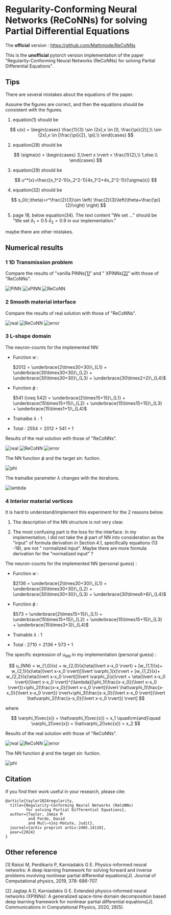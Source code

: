 # Regularity-Conforming Neural Networks (ReCoNNs) for solving Partial Differential Equations

The **official** version : https://github.com/Mathmode/ReCoNNs

This is the **unofficial** pytorch version implementation of the paper "Regularity-Conforming Neural Networks (ReCoNNs)
for
solving Partial Differential Equations".

## Tips

There are several mistakes about the equations of the paper.

Assume the figures are correct, and then the equations should be consistent with the figures.

1. equation(1) should be

$$
u(x) =
\begin{cases}
\frac{1}{3} \sin (2x),x \in [0, \frac{\pi}{2}],\\
\sin (2x),x \in [\frac{\pi}{2}, \pi].\\
\end{cases}
$$

2. equation(28) should be

$$
\sigma(x) =
\begin{cases}
3,\lvert x \rvert < \frac{1}{2},\\
1,else.\\
\end{cases}
$$

3. equation(29) should be

$$
u^*(x)=\frac{(x_1^2-1)(x_2^2-1)(4x_1^2+4x_2^2-1)}{\sigma(x)}
$$

4. equation(32) should be

$$
s_0(r,\theta)=r^\frac{2}{3}\sin \left( \frac{2}{3}\left(\theta+\frac{\pi}{2}\right) \right)
$$

5. page 18, below equation(34). The text content "We set ..." should be "We set $\delta_1=0.5$ $\delta_2=0.9$ in our
   implementation."

maybe there are other mistakes.

## Numerical results

### 1 1D Transmission problem

Compare the results of "vanilla PINNs[[1]](https://doi.org/10.1016/j.jcp.2018.10.045)" and "
XPINNs[[2]](https://doi.org/10.4208/cicp.OA-2020-0164)" with those of "ReCoNNs".

![PINN](./assets/1D_case/PINN.png)
![xPINN](./assets/1D_case/xPINN.png)
![ReCoNN](./assets/1D_case/ReCoNN.png)

### 2 Smooth material interface

Compare the results of real solution with those of "ReCoNNs".

![real](./assets/2D_smooth/real.png)
![ReCoNN](./assets/2D_smooth/ReCoNN.png)
![error](./assets/2D_smooth/error.png)

### 3 L-shape domain

The neuron-counts for the implemented NN:

- Function $w$ :
  
  $2012 = \underbrace{2\times30+30}\_{L1} + \underbrace{30\times30+30}\_{L2} + \underbrace{30\times30+30}\_{L3} + \underbrace{30\times2+2}\_{L4}$ 

- Function $\phi$ :

  $541 (\neq 542) = \underbrace{2\times15+15}\_{L1} + \underbrace{15\times15+15}\_{L2} + \underbrace{15\times15+15}\_{L3} + \underbrace{15\times1+1}\_{L4}$  

- Trainalbe $\lambda$ : $1$

- Total : $2554 = 2012+541+1$

Results of the real solution with those of "ReCoNNs".

![real](./assets/2D_L_shape/real.png)
![ReCoNN](./assets/2D_L_shape/ReCoNN.png)
![error](./assets/2D_L_shape/error.png)

The NN function $\phi$ and the target $\sin$ fuction.

![phi](./assets/2D_L_shape/ReCoNN_phi.png)

The trainalbe parameter $\lambda$ changes with the iterations.

![lambda](./assets/2D_L_shape/ReCoNN_lambda.png)

### 4 Interior material vertices

It is hard to understand/implement this experiment for the 2 reasons below.

1. The description of the NN structure is not very clear.

2. The most confusing part is the loss for the interface. In my implementation, I did not take the $\phi$ part of NN
   into consideration as the "input" of formula derivation in Section 4.1, specifically equations (13 -18), are not "
   normalized input". Maybe there are more formula derivation for the "normalized input" ?

The neuron-counts for the implemented NN (personal guess) :

- Function $w$ :

  $2136 = \underbrace{2\times30+30}\_{L1} + \underbrace{30\times30+30}\_{L2} + \underbrace{30\times30+30}\_{L3} + \underbrace{30\times6+6}\_{L4}$  

- Function $\phi$ :
 
  $573 = \underbrace{2\times15+15}\_{L1} + \underbrace{15\times15+15}\_{L2} + \underbrace{15\times15+15}\_{L3} + \underbrace{15\times3+3}\_{L4}$  

- Trainable $\lambda$ : $1$

- Total : $2710=2136+573+1$

The specific expression of $u_{NN}$ in my implementation (personal guess) :

$$
u_{NN} = w_{1,0}(x) + w_{2,0}(x)\eta(\lvert x-x_0 \rvert) + [w_{1,1}(x)+ w_{2,1}(x)\eta(\lvert x-x_0 \rvert)]\lvert \varphi_1(x)\rvert + [w_{1,2}(x)+ w_{2,2}(x)\eta(\lvert x-x_0 \rvert)]\lvert \varphi_2(x)\rvert + 
 \eta(\lvert x-x_0 \rvert){\lvert x-x_0 \rvert}^{\lambda}[\phi_1(\frac{x-x_0}{\lvert x-x_0 \rvert})+\phi_2(\frac{x-x_0}{\lvert x-x_0 \rvert})\lvert \hat\varphi_1(\frac{x-x_0}{\lvert x-x_0 \rvert}) \rvert+\phi_3(\frac{x-x_0}{\lvert x-x_0 \rvert})\lvert \hat\varphi_2(\frac{x-x_0}{\lvert x-x_0 \rvert}) \rvert]
$$

where

$$
\varphi_1(\vec{x}) = \hat\varphi_1(\vec{x}) = x_1 \quad\rm{and}\quad \varphi_2(\vec{x}) = \hat\varphi_2(\vec{x}) = x_2
$$

Results of the real solution with those of "ReCoNNs".

![real](./assets/2D_material/real.png)
![ReCoNN](./assets/2D_material/ReCoNN.png)
![error](./assets/2D_material/error.png)

The NN function $\phi$ and the target $\sin$ fuction.

![phi](./assets/2D_material/ReCoNN_phi.png)

## Citation

If you find their work useful in your research, please cite:

```
@article{taylor2024regularity,
  title={Regularity-Conforming Neural Networks (ReCoNNs) 
         for solving Partial Differential Equations},
  author={Taylor, Jamie M 
          and Pardo, David 
          and Mu{\~n}oz-Matute, Judit},
  journal={arXiv preprint arXiv:2405.14110},
  year={2024}
}
```

## Other reference

[1] Raissi M, Perdikaris P, Karniadakis G E. Physics-informed neural networks: A deep learning framework for solving
forward and inverse problems involving nonlinear partial differential equations[J]. Journal of Computational physics,
2019, 378: 686-707.

[2] Jagtap A D, Karniadakis G E. Extended physics-informed neural networks (XPINNs): A generalized space-time domain
decomposition based deep learning framework for nonlinear partial differential equations[J]. Communications in
Computational Physics, 2020, 28(5).
